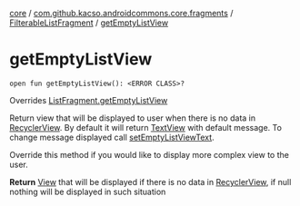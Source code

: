 [core](../../index.md) / [com.github.kacso.androidcommons.core.fragments](../index.md) / [FilterableListFragment](index.md) / [getEmptyListView](.)

# getEmptyListView

`open fun getEmptyListView(): <ERROR CLASS>?`

Overrides [ListFragment.getEmptyListView](../-list-fragment/get-empty-list-view.md)

Return view that will be displayed to user when there is no data in [RecyclerView](#).
By default it will return [TextView](#) with default message. To change message displayed
call [setEmptyListViewText](../-list-fragment/set-empty-list-view-text.md).

Override this method if you would like to display more complex view to the user.

**Return**
[View](#) that will be displayed if there is no data in [RecyclerView](#), if null
nothing will be displayed in such situation

